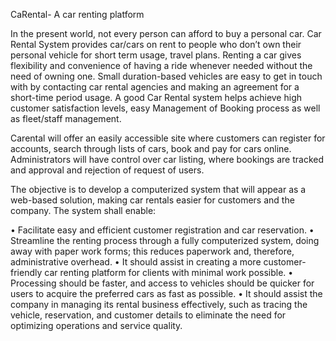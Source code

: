 CaRental- A car renting platform

In the present world, not every person can afford to buy a personal car. 
Car Rental System provides car/cars on rent to people who don’t own their personal vehicle for short term usage, travel plans. 
Renting a car gives flexibility and convenience of having a ride whenever needed without the need of owning one. 
Small duration-based vehicles are easy to get in touch with by contacting car rental agencies and making an agreement for a short-time period usage. 
A good Car Rental system helps achieve high customer satisfaction levels, easy Management of Booking process as well as fleet/staff management.

Carental will offer an easily accessible site where customers can register for accounts, search through lists of cars, book and pay for cars online. 
Administrators will have control over car listing, where bookings are tracked and approval and rejection of request of users.

The objective is to develop a computerized system that will appear as a web-based solution, making car rentals easier for customers and the company.
The system shall enable:

•	Facilitate easy and efficient customer registration and car reservation.
•	Streamline the renting process through a fully computerized system, doing away with paper work forms; this reduces paperwork and, therefore, administrative overhead.
•	It should assist in creating a more customer-friendly car renting platform for clients with minimal work possible.
•	Processing should be faster, and access to vehicles should be quicker for users to acquire the preferred cars as fast as possible.
•	It should assist the company in managing its rental business effectively, such as tracing the vehicle, reservation, and customer details to eliminate the need for optimizing operations and service quality.


